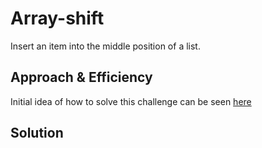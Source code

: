 # Array-shift
Insert an item into the middle position of a list.

## Approach & Efficiency
Initial idea of how to solve this challenge can be seen [here](https://photos.app.goo.gl/BxHczsipvF2XH79U7)

## Solution
